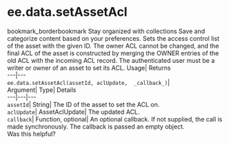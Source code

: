  
#  ee.data.setAssetAcl 
bookmark_borderbookmark Stay organized with collections  Save and categorize content based on your preferences.
Sets the access control list of the asset with the given ID. 
The owner ACL cannot be changed, and the final ACL of the asset is constructed by merging the OWNER entries of the old ACL with the incoming ACL record.
The authenticated user must be a writer or owner of an asset to set its ACL.
Usage| Returns  
---|---  
`ee.data.setAssetAcl(assetId, aclUpdate,  _callback_)`|   
Argument|  Type| Details  
---|---|---  
`assetId`| String| The ID of the asset to set the ACL on.  
`aclUpdate`| AssetAclUpdate| The updated ACL.  
`callback`| Function, optional| An optional callback. If not supplied, the call is made synchronously. The callback is passed an empty object.  
Was this helpful?
